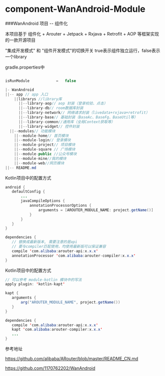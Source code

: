 # component-WanAndroid-Module

###WanAndroid 项目 -- 组件化


本项目基于 组件化 + Arouter + Jetpack + Rxjava + Retrofit + AOP 等框架实现的一款开源项目

"集成开发模式" 和 "组件开发模式"的切换开关 true表示组件独立运行，false表示一个library

gradle.properties中

```java

isRunModule            =   false

```


```java
|- WanAndroid
||-- app // app 入口
    ||librarys //library库
      ||--library-aop// aop 封装（登录校验、点击）
      ||--library-db// room数据库封装
      ||--library-network// 网络请求封装（livedata+rxjava+retrofit）
      ||--library-base// 基础封装（BaseAc、BaseFg、BaseUtil等）
      ||--library-common//通用库（全局Context获取等）
      ||--library-widget// 控件封装
  ||--modules// 功能模块
    ||--module-home// 首页模块
    ||--module-login// 登录模块
    ||--module-project// 项目模块
    ||--module-square // 广场模块
    ||--module-public //公众号模块
    ||--module-mine//我的模块
    ||--module-web//网页模块
||-- README.md
 ```




Kotlin项目中的配置方式

 ```java
android {
    defaultConfig {
        ...
        javaCompileOptions {
            annotationProcessorOptions {
                arguments = [AROUTER_MODULE_NAME: project.getName()]
            }
        }
    }
}

dependencies {
    // 替换成最新版本, 需要注意的是api
    // 要与compiler匹配使用，均使用最新版可以保证兼容
    compile 'com.alibaba:arouter-api:x.x.x'
    annotationProcessor 'com.alibaba:arouter-compiler:x.x.x'
}


 ```


Kotlin项目中的配置方式

 ```java
// 可以参考 module-kotlin 模块中的写法
apply plugin: 'kotlin-kapt'

kapt {
    arguments {
        arg("AROUTER_MODULE_NAME", project.getName())
    }
}

dependencies {
    compile 'com.alibaba:arouter-api:x.x.x'
    kapt 'com.alibaba:arouter-compiler:x.x.x'
    ...
}

 ```




参考地址

https://github.com/alibaba/ARouter/blob/master/README_CN.md

https://github.com/1170762202/WanAndroid